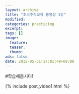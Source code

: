 ```yaml
---
layout: archive
title: "초보주식교육 동영상 1강"
modified:
categories: practicing
excerpt:
tags: []
image:
  feature:
  teaser:
  thumb:
ads: false
date: 2015-05-31T17:01:48+09:00
---
```


#학습해봅시다!

{% include post_video1.html %}